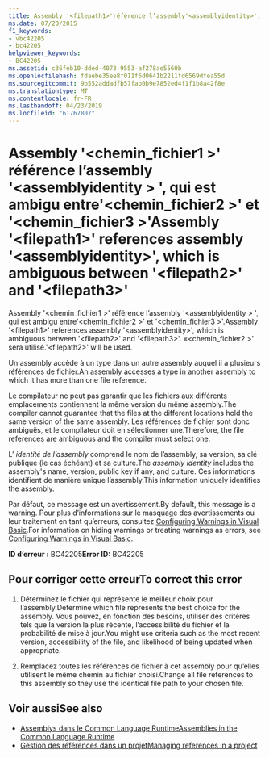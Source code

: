 ```yaml
---
title: Assembly '<filepath1>'référence l’assembly'<assemblyidentity>', qui est ambigu entre'<filepath2>'et'<filepath3>'
ms.date: 07/20/2015
f1_keywords:
- vbc42205
- bc42205
helpviewer_keywords:
- BC42205
ms.assetid: c36feb10-dded-4073-9553-af278ae5560b
ms.openlocfilehash: fdaebe35ee8f011f6d0641b2211fd6569dfea55d
ms.sourcegitcommit: 9b552addadfb57fab0b9e7852ed4f1f1b8a42f8e
ms.translationtype: MT
ms.contentlocale: fr-FR
ms.lasthandoff: 04/23/2019
ms.locfileid: "61767807"
---
```

# <a name="assembly-filepath1-references-assembly-assemblyidentity-which-is-ambiguous-between-filepath2-and-filepath3"></a><span data-ttu-id="7da1d-102">Assembly '\<chemin_fichier1 >' référence l’assembly '\<assemblyidentity > ', qui est ambigu entre'\<chemin_fichier2 >' et '\<chemin_fichier3 >'</span><span class="sxs-lookup"><span data-stu-id="7da1d-102">Assembly '\<filepath1>' references assembly '\<assemblyidentity>', which is ambiguous between '\<filepath2>' and '\<filepath3>'</span></span>
<span data-ttu-id="7da1d-103">Assembly '\<chemin_fichier1 >' référence l’assembly '\<assemblyidentity > ', qui est ambigu entre'\<chemin_fichier2 >' et '\<chemin_fichier3 >'.</span><span class="sxs-lookup"><span data-stu-id="7da1d-103">Assembly '\<filepath1>' references assembly '\<assemblyidentity>', which is ambiguous between '\<filepath2>' and '\<filepath3>'.</span></span> <span data-ttu-id="7da1d-104">«\<chemin_fichier2 >' sera utilisé.</span><span class="sxs-lookup"><span data-stu-id="7da1d-104">'\<filepath2>' will be used.</span></span>  
  
 <span data-ttu-id="7da1d-105">Un assembly accède à un type dans un autre assembly auquel il a plusieurs références de fichier.</span><span class="sxs-lookup"><span data-stu-id="7da1d-105">An assembly accesses a type in another assembly to which it has more than one file reference.</span></span>  
  
 <span data-ttu-id="7da1d-106">Le compilateur ne peut pas garantir que les fichiers aux différents emplacements contiennent la même version du même assembly.</span><span class="sxs-lookup"><span data-stu-id="7da1d-106">The compiler cannot guarantee that the files at the different locations hold the same version of the same assembly.</span></span> <span data-ttu-id="7da1d-107">Les références de fichier sont donc ambiguës, et le compilateur doit en sélectionner une.</span><span class="sxs-lookup"><span data-stu-id="7da1d-107">Therefore, the file references are ambiguous and the compiler must select one.</span></span>  
  
 <span data-ttu-id="7da1d-108">L’ *identité de l’assembly* comprend le nom de l’assembly, sa version, sa clé publique (le cas échéant) et sa culture.</span><span class="sxs-lookup"><span data-stu-id="7da1d-108">The *assembly identity* includes the assembly's name, version, public key if any, and culture.</span></span> <span data-ttu-id="7da1d-109">Ces informations identifient de manière unique l’assembly.</span><span class="sxs-lookup"><span data-stu-id="7da1d-109">This information uniquely identifies the assembly.</span></span>  
  
 <span data-ttu-id="7da1d-110">Par défaut, ce message est un avertissement.</span><span class="sxs-lookup"><span data-stu-id="7da1d-110">By default, this message is a warning.</span></span> <span data-ttu-id="7da1d-111">Pour plus d’informations sur le masquage des avertissements ou leur traitement en tant qu’erreurs, consultez [Configuring Warnings in Visual Basic](/visualstudio/ide/configuring-warnings-in-visual-basic).</span><span class="sxs-lookup"><span data-stu-id="7da1d-111">For information on hiding warnings or treating warnings as errors, see [Configuring Warnings in Visual Basic](/visualstudio/ide/configuring-warnings-in-visual-basic).</span></span>  
  
 <span data-ttu-id="7da1d-112">**ID d’erreur :** BC42205</span><span class="sxs-lookup"><span data-stu-id="7da1d-112">**Error ID:** BC42205</span></span>  
  
## <a name="to-correct-this-error"></a><span data-ttu-id="7da1d-113">Pour corriger cette erreur</span><span class="sxs-lookup"><span data-stu-id="7da1d-113">To correct this error</span></span>  
  
1. <span data-ttu-id="7da1d-114">Déterminez le fichier qui représente le meilleur choix pour l’assembly.</span><span class="sxs-lookup"><span data-stu-id="7da1d-114">Determine which file represents the best choice for the assembly.</span></span> <span data-ttu-id="7da1d-115">Vous pouvez, en fonction des besoins, utiliser des critères tels que la version la plus récente, l’accessibilité du fichier et la probabilité de mise à jour.</span><span class="sxs-lookup"><span data-stu-id="7da1d-115">You might use criteria such as the most recent version, accessibility of the file, and likelihood of being updated when appropriate.</span></span>  
  
2. <span data-ttu-id="7da1d-116">Remplacez toutes les références de fichier à cet assembly pour qu’elles utilisent le même chemin au fichier choisi.</span><span class="sxs-lookup"><span data-stu-id="7da1d-116">Change all file references to this assembly so they use the identical file path to your chosen file.</span></span>  
  
## <a name="see-also"></a><span data-ttu-id="7da1d-117">Voir aussi</span><span class="sxs-lookup"><span data-stu-id="7da1d-117">See also</span></span>

- [<span data-ttu-id="7da1d-118">Assemblys dans le Common Language Runtime</span><span class="sxs-lookup"><span data-stu-id="7da1d-118">Assemblies in the Common Language Runtime</span></span>](../../framework/app-domains/assemblies-in-the-common-language-runtime.md)
- [<span data-ttu-id="7da1d-119">Gestion des références dans un projet</span><span class="sxs-lookup"><span data-stu-id="7da1d-119">Managing references in a project</span></span>](/visualstudio/ide/managing-references-in-a-project)
